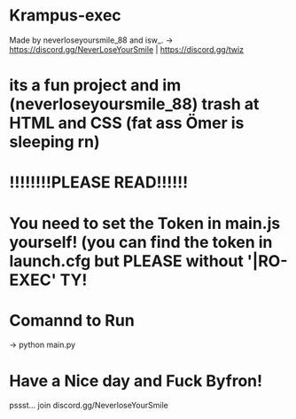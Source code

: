 # Krampus-exec
Made by neverloseyoursmile_88 and isw_.
-> https://discord.gg/NeverLoseYourSmile | https://discord.gg/twiz

# its a fun project and im (neverloseyoursmile_88) trash at HTML and CSS (fat ass Ömer is sleeping rn)

# !!!!!!!!PLEASE READ!!!!!!

# You need to set the Token in main.js yourself! (you can find the token in launch.cfg but PLEASE without '|RO-EXEC' TY!

# Comannd to Run
-> python main.py



# Have a Nice day and Fuck Byfron!

pssst... join discord.gg/NeverloseYourSmile 
